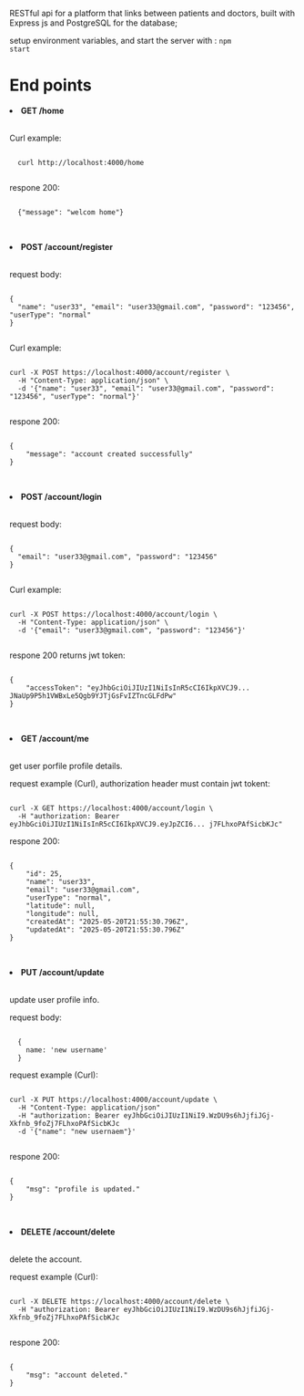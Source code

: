 RESTful api for a platform that links between patients and doctors, built with Express js and PostgreSQL for the database;

setup environment variables, and start the server with : <code>npm start</code>


<h1>End points</h1>

<li><b>GET /home</b></li>

<br>

Curl example:

<pre><code>
  curl http://localhost:4000/home
  
</code></pre>

respone 200:

<pre><code>
  {"message": "welcom home"}  
  
</code></pre>




<br>
<li><b>POST /account/register</b></li>

<br>

request body: 

<pre><code>
{
  "name": "user33", "email": "user33@gmail.com", "password": "123456", "userType": "normal"
}  
  
</code></pre>



Curl example:

<pre><code>
curl -X POST https://localhost:4000/account/register \
  -H "Content-Type: application/json" \
  -d '{"name": "user33", "email": "user33@gmail.com", "password": "123456", "userType": "normal"}'  
  
</code></pre>



respone 200:

<pre><code>
{
    "message": "account created successfully"
}  
  
</code></pre>





<br>
<li><b>POST /account/login</b></li>

<br>

request body: 

<pre><code>
{
  "email": "user33@gmail.com", "password": "123456"
}  
  
</code></pre>



Curl example:

<pre><code>
curl -X POST https://localhost:4000/account/login \
  -H "Content-Type: application/json" \
  -d '{"email": "user33@gmail.com", "password": "123456"}'  
  
</code></pre>



respone 200 returns jwt token:

<pre><code>
{
    "accessToken": "eyJhbGciOiJIUzI1NiIsInR5cCI6IkpXVCJ9... JNaUp9P5h1VWBxLe5Qgb9YJTjGsFvIZTncGLFdPw"
}
  
</code></pre>








<br>
<li><b>GET /account/me</b></li>

<br>

get user porfile profile details.


request example (Curl), authorization header must contain jwt tokent:

<pre><code>
curl -X GET https://localhost:4000/account/login \
  -H "authorization: Bearer eyJhbGciOiJIUzI1NiIsInR5cCI6IkpXVCJ9.eyJpZCI6... j7FLhxoPAfSicbKJc"
</code></pre>



respone 200:

<pre><code>
{
    "id": 25,
    "name": "user33",
    "email": "user33@gmail.com",
    "userType": "normal",
    "latitude": null,
    "longitude": null,
    "createdAt": "2025-05-20T21:55:30.796Z",
    "updatedAt": "2025-05-20T21:55:30.796Z"
}
  
</code></pre>






<br>
<li><b>PUT /account/update</b></li>

<br>

update user profile info.

request body: 

<pre><code>
  {
    name: 'new username'
  }
</code></pre>


request example (Curl):

<pre><code>
curl -X PUT https://localhost:4000/account/update \
  -H "Content-Type: application/json"
  -H "authorization: Bearer eyJhbGciOiJIUzI1NiI9.WzDU9s6hJjfiJGj-Xkfnb_9foZj7FLhxoPAfSicbKJc
  -d '{"name": "new usernaem"}'

</code></pre>



respone 200:

<pre><code>
{
    "msg": "profile is updated."
}
  
</code></pre>









<br>
<li><b>DELETE /account/delete</b></li>

<br>

delete the account.


request example (Curl):

<pre><code>
curl -X DELETE https://localhost:4000/account/delete \
  -H "authorization: Bearer eyJhbGciOiJIUzI1NiI9.WzDU9s6hJjfiJGj-Xkfnb_9foZj7FLhxoPAfSicbKJc

</code></pre>



respone 200:

<pre><code>
{
    "msg": "account deleted."
}
  
</code></pre>




